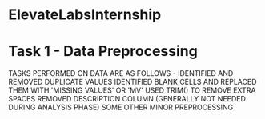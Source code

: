 # ElevateLabsInternship
# Task 1 - Data Preprocessing
TASKS PERFORMED ON DATA ARE AS FOLLOWS -
IDENTIFIED AND REMOVED DUPLICATE VALUES
IDENTIFIED BLANK CELLS AND REPLACED THEM WITH 'MISSING VALUES' OR 'MV'
USED TRIM() TO REMOVE EXTRA SPACES
REMOVED DESCRIPTION COLUMN (GENERALLY NOT NEEDED DURING ANALYSIS PHASE)
SOME OTHER MINOR PREPROCESSING
